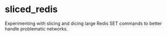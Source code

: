 sliced_redis
==============

Experimenting with slicing and dicing large Redis SET commands to better handle
problematic networks.
